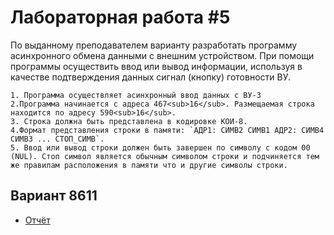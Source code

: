 # Лабораторная работа #5

По выданному преподавателем варианту разработать программу асинхронного обмена данными с внешним устройством. При помощи программы осуществить ввод или вывод информации, используя в качестве подтверждения данных сигнал (кнопку) готовности ВУ.

    1. Программа осуществляет асинхронный ввод данных с ВУ-3
    2.Программа начинается с адреса 467<sub>16</sub>. Размещаемая строка находится по адресу 590<sub>16</sub>.
    3. Строка должна быть представлена в кодировке КОИ-8.
    4.Формат представления строки в памяти: `АДР1: СИМВ2 СИМВ1 АДР2: СИМВ4 СИМВ3 ... СТОП_СИМВ`.
    5. Ввод или вывод строки должен быть завершен по символу c кодом 00 (NUL). Стоп символ является обычным символом строки и подчиняется тем же правилам расположения в памяти что и другие символы строки.

## Вариант 8611

- [Отчёт](./docs/report.pdf)
